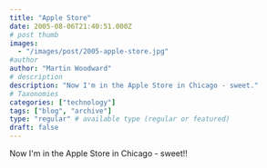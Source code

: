 ```yaml
---
title: "Apple Store"
date: 2005-08-06T21:40:51.000Z
# post thumb
images:
  - "/images/post/2005-apple-store.jpg"
#author
author: "Martin Woodward"
# description
description: "Now I'm in the Apple Store in Chicago - sweet."
# Taxonomies
categories: ["technology"]
tags: ["blog", "archive"]
type: "regular" # available type (regular or featured)
draft: false
---
```

Now I'm in the Apple Store in Chicago - sweet!!